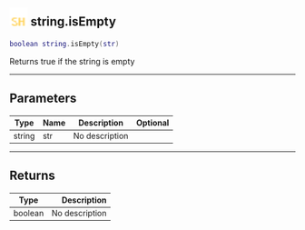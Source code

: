## <img src="../../.gitbook/assets/shared.png" width="32" height="32" /> string.isEmpty

```lua
boolean string.isEmpty(str)
```

Returns true if the string is empty

------
## Parameters

| Type   | Name | Description | Optional |
| ------ | ---- | ----------- | -------: |
| string | str | No description |  |


------
## Returns

| Type   | Description |
| ------ | ----------: |
| boolean | No description |


